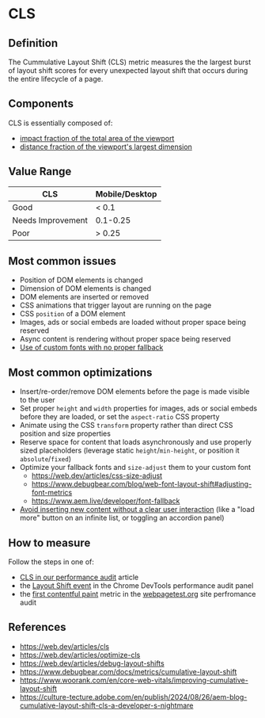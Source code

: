 # CLS

## Definition

The Cummulative Layout Shift (CLS) metric measures the the largest burst of layout shift scores for every unexpected layout shift that occurs during the entire lifecycle of a page.

## Components

CLS is essentially composed of:
- [impact fraction of the total area of the viewport](https://web.dev/articles/cls#impact-fraction)
- [distance fraction of the viewport's largest dimension](https://web.dev/articles/cls#distance-fraction)

## Value Range

| CLS               | Mobile/Desktop |
|-------------------|----------------|
| Good              | < 0.1          |
| Needs Improvement | 0.1-0.25       |
| Poor              | > 0.25         |

## Most common issues

- Position of DOM elements is changed
- Dimension of DOM elements is changed
- DOM elements are inserted or removed
- CSS animations that trigger layout are running on the page
- CSS `position` of a DOM element
- Images, ads or social embeds are loaded without proper space being reserved
- Async content is rendering without proper space being reserved
- [Use of custom fonts with no proper fallback](https://www.debugbear.com/blog/web-font-layout-shift)

## Most common optimizations

- Insert/re-order/remove DOM elements before the page is made visible to the user
- Set proper `height` and `width` properties for images, ads or social embeds before they are loaded, or set the `aspect-ratio` CSS property
- Animate using the CSS `transform` property rather than direct CSS position and size properties
- Reserve space for content that loads asynchronously and use properly sized placeholders (leverage static `height`/`min-height`, or position it `absolute`/`fixed`)
- Optimize your fallback fonts and `size-adjust` them to your custom font
  - https://web.dev/articles/css-size-adjust
  - https://www.debugbear.com/blog/web-font-layout-shift#adjusting-font-metrics
  - https://www.aem.live/developer/font-fallback
- [Avoid inserting new content without a clear user interaction](https://web.dev/articles/optimize-cls#avoid_inserting_new_content_without_a_user_interaction) (like a "load more" button on an infinite list, or toggling an accordion panel)

## How to measure

Follow the steps in one of:
- [CLS in our performance audit](./performance-audit.md#cls) article
- the [Layout Shift event](https://web.dev/articles/debug-layout-shifts#devtools) in the Chrome DevTools performance audit panel
- the [first contentful paint](https://docs.webpagetest.org/getting-started/#first-contentful-paint) metric in the [webpagetest.org]() site perfromance audit


## References

- https://web.dev/articles/cls
- https://web.dev/articles/optimize-cls
- https://web.dev/articles/debug-layout-shifts
- https://www.debugbear.com/docs/metrics/cumulative-layout-shift
- https://www.woorank.com/en/core-web-vitals/improving-cumulative-layout-shift
- https://culture-tecture.adobe.com/en/publish/2024/08/26/aem-blog-cumulative-layout-shift-cls-a-developer-s-nightmare
